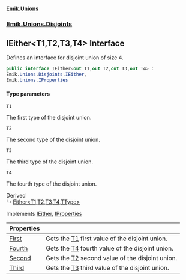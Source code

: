 #### [Emik.Unions](index.md 'index')
### [Emik.Unions.Disjoints](Emik.Unions.Disjoints.md 'Emik.Unions.Disjoints')

## IEither<T1,T2,T3,T4> Interface

Defines an interface for disjoint union of size 4.

```csharp
public interface IEither<out T1,out T2,out T3,out T4> :
Emik.Unions.Disjoints.IEither,
Emik.Unions.IProperties
```
#### Type parameters

<a name='Emik.Unions.Disjoints.IEither_T1,T2,T3,T4_.T1'></a>

`T1`

The first type of the disjoint union.

<a name='Emik.Unions.Disjoints.IEither_T1,T2,T3,T4_.T2'></a>

`T2`

The second type of the disjoint union.

<a name='Emik.Unions.Disjoints.IEither_T1,T2,T3,T4_.T3'></a>

`T3`

The third type of the disjoint union.

<a name='Emik.Unions.Disjoints.IEither_T1,T2,T3,T4_.T4'></a>

`T4`

The fourth type of the disjoint union.

Derived  
&#8627; [Either&lt;T1,T2,T3,T4,TType&gt;](Either_T1,T2,T3,T4,TType_.md 'Emik.Unions.Disjoints.Either<T1,T2,T3,T4,TType>')

Implements [IEither](IEither.md 'Emik.Unions.Disjoints.IEither'), [IProperties](IProperties.md 'Emik.Unions.IProperties')

| Properties | |
| :--- | :--- |
| [First](IEither_T1,T2,T3,T4_.First.md 'Emik.Unions.Disjoints.IEither<T1,T2,T3,T4>.First') | Gets the [T1](IEither_T1,T2,T3,T4_.md#Emik.Unions.Disjoints.IEither_T1,T2,T3,T4_.T1 'Emik.Unions.Disjoints.IEither<T1,T2,T3,T4>.T1') first value of the disjoint union. |
| [Fourth](IEither_T1,T2,T3,T4_.Fourth.md 'Emik.Unions.Disjoints.IEither<T1,T2,T3,T4>.Fourth') | Gets the [T4](IEither_T1,T2,T3,T4_.md#Emik.Unions.Disjoints.IEither_T1,T2,T3,T4_.T4 'Emik.Unions.Disjoints.IEither<T1,T2,T3,T4>.T4') fourth value of the disjoint union. |
| [Second](IEither_T1,T2,T3,T4_.Second.md 'Emik.Unions.Disjoints.IEither<T1,T2,T3,T4>.Second') | Gets the [T2](IEither_T1,T2,T3,T4_.md#Emik.Unions.Disjoints.IEither_T1,T2,T3,T4_.T2 'Emik.Unions.Disjoints.IEither<T1,T2,T3,T4>.T2') second value of the disjoint union. |
| [Third](IEither_T1,T2,T3,T4_.Third.md 'Emik.Unions.Disjoints.IEither<T1,T2,T3,T4>.Third') | Gets the [T3](IEither_T1,T2,T3,T4_.md#Emik.Unions.Disjoints.IEither_T1,T2,T3,T4_.T3 'Emik.Unions.Disjoints.IEither<T1,T2,T3,T4>.T3') third value of the disjoint union. |
